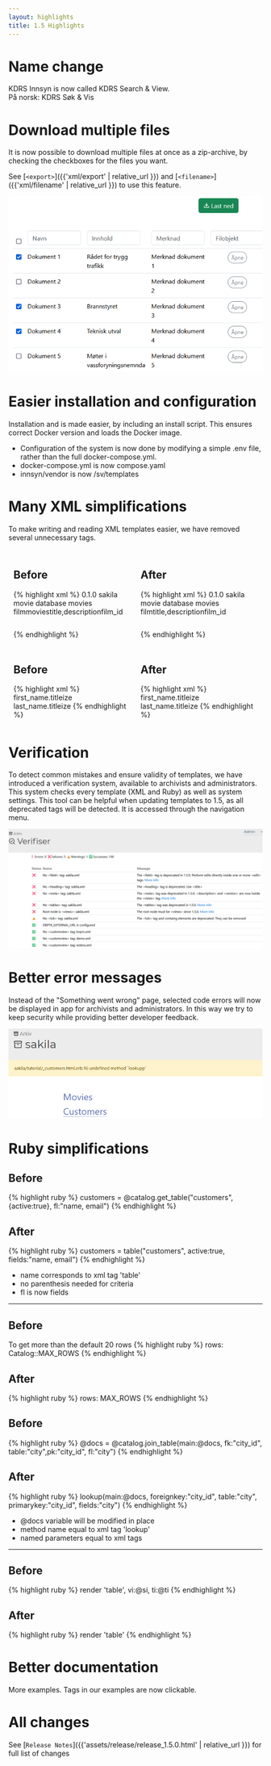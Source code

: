 ```yaml
---
layout: highlights
title: 1.5 Highlights
---
```

<style>
.highlight-container {
  display: flex;
  justify-content: space-between;
}

.highlight-block {
  flex: 1; /* Assign equal space to each block */
  padding: 10px; /* Optional: Adds some space inside each block */
  overflow: auto; /* Adds a scrollbar if the code overflows */
}
</style>
# Name change
KDRS Innsyn is now called KDRS Search & View. \
På norsk: KDRS Søk & Vis


# Download multiple files
It is now possible to download multiple files at once as a zip-archive, by checking the checkboxes for the files you want.

See [`<export>`]({{'xml/export' | relative_url }}) and [`<filename>`]({{'xml/filename' | relative_url }}) to use this feature.

![](../../assets/images/1.5-highlights/multi-download.png)

# Easier installation and configuration

Installation and is made easier, by including an install script.
This ensures correct Docker version and loads the Docker image.

- Configuration of the system is now done by modifying a simple .env file, rather than the full docker-compose.yml.
- docker-compose.yml is now compose.yaml
- innsyn/vendor is now /sv/templates

# Many XML simplifications

To make writing and reading XML templates easier, we have removed several unnecessary tags.
<div class="highlight-container">
  <div class="highlight-block">
  <h2>Before</h2>
{% highlight xml %}
<root>
    <meta>
        <version>0.1.0</version>
        <description>sakila movie database</description>
    </meta>
    <views>
        <view>
            <name>movies</name>
            <tables>
                <table>
                    <name>film</name>
                    <heading>movies</heading>
                    <fields>title,description</fields>
                    <primarykey>film_id</primarykey>
                </table>
            </tables>
        </view>
    </views>
</root>
{% endhighlight %}
  </div>
  <div class="highlight-block">
    <h2>After</h2>
{% highlight xml %}
<views>
    <version>0.1.0</version>
    <description>sakila movie database</description>
    <view>
        <name>movies</name>
        <table>
            <name>film</name>
            <title>movies</title>
            <fields>title,description</fields>
            <primarykey>film_id</primarykey>
        </table>
    </view>
</views>
{% endhighlight %}
  </div>
</div>

<div class="highlight-container">
  <div class="highlight-block">
  <h2>Before</h2>
    {% highlight xml %}
      <edit>
        <field>first_name.titleize</field>
        <field>last_name.titleize</field>
      </edit>
    {% endhighlight %}

  </div>
  <div class="highlight-block">
    <h2>After</h2>
  {% highlight xml %}
    <edit>first_name.titleize</edit>
    <edit>last_name.titleize</edit>
  {% endhighlight %}

  </div>
</div>

# Verification

To detect common mistakes and ensure validity of templates, we have introduced a verification system, available to archivists and administrators. This system checks every template (XML and Ruby) as well as system settings. This tool can be helpful when updating templates to 1.5, as all deprecated tags will be detected. It is accessed through the navigation menu.

![](../../assets/images/1.5-highlights/verification.png)

# Better error messages
Instead of the "Something went wrong" page, selected code errors will now be displayed in app for archivists and administrators. In this way we try to keep security while providing better developer feedback.

![](../../assets/images/1.5-highlights/ruby-error.png)

# Ruby simplifications

## Before
{% highlight ruby %}
customers = @catalog.get_table("customers", {active:true}, fl:"name, email")
{% endhighlight %}

## After
{% highlight ruby %}
customers = table("customers", active:true, fields:"name, email")
{% endhighlight %}
- name corresponds to xml tag 'table'
- no parenthesis needed for criteria
- fl is now fields
<hr>

## Before
To get more than the default 20 rows
{% highlight ruby %}
  rows: Catalog::MAX_ROWS
{% endhighlight %}

## After
{% highlight ruby %}
  rows: MAX_ROWS
{% endhighlight %}


## Before
{% highlight ruby %}
@docs = @catalog.join_table(main:@docs, fk:"city_id", table:"city",pk:"city_id", fl:"city")
{% endhighlight %}

## After
{% highlight ruby %}
lookup(main:@docs, foreignkey:"city_id", table:"city", primarykey:"city_id", fields:"city")
{% endhighlight %}
- @docs variable will be modified in place
- method name equal to xml tag 'lookup'
- named parameters equal to xml tags
<hr>

## Before
{% highlight ruby %}
render 'table', vi:@si, ti:@ti
{% endhighlight %}

## After
{% highlight ruby %}
render 'table'
{% endhighlight %}

# Better documentation
More examples. Tags in our examples are now clickable.

# All changes
See [`Release Notes`]({{'assets/release/release_1.5.0.html' | relative_url }}) for full list of changes

